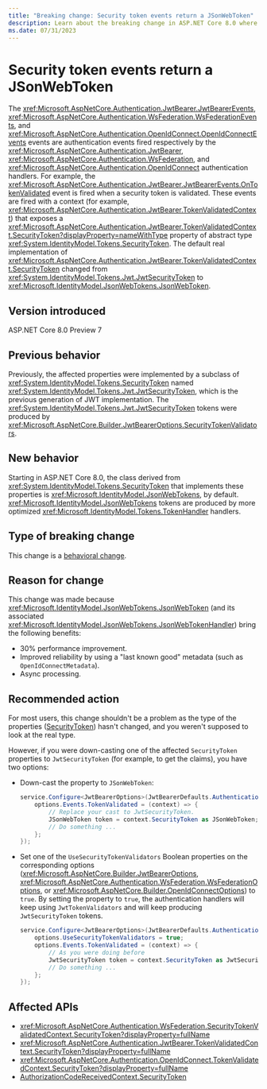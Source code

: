 ```yaml
---
title: "Breaking change: Security token events return a JSonWebToken"
description: Learn about the breaking change in ASP.NET Core 8.0 where the JwtBearer, WsFederation, and OpenIdConnect events context properties of type 'SecurityToken' now return a 'JSonWebToken' by default.
ms.date: 07/31/2023
---
```

# Security token events return a JSonWebToken

The <xref:Microsoft.AspNetCore.Authentication.JwtBearer.JwtBearerEvents>, <xref:Microsoft.AspNetCore.Authentication.WsFederation.WsFederationEvents>, and <xref:Microsoft.AspNetCore.Authentication.OpenIdConnect.OpenIdConnectEvents> events are authentication events fired respectively by the <xref:Microsoft.AspNetCore.Authentication.JwtBearer>, <xref:Microsoft.AspNetCore.Authentication.WsFederation>, and <xref:Microsoft.AspNetCore.Authentication.OpenIdConnect> authentication handlers. For example, the <xref:Microsoft.AspNetCore.Authentication.JwtBearer.JwtBearerEvents.OnTokenValidated> event is fired when a security token is validated. These events are fired with a context (for example, <xref:Microsoft.AspNetCore.Authentication.JwtBearer.TokenValidatedContext>) that exposes a <xref:Microsoft.AspNetCore.Authentication.JwtBearer.TokenValidatedContext.SecurityToken?displayProperty=nameWithType> property of abstract type <xref:System.IdentityModel.Tokens.SecurityToken>. The default real implementation of <xref:Microsoft.AspNetCore.Authentication.JwtBearer.TokenValidatedContext.SecurityToken> changed from <xref:System.IdentityModel.Tokens.Jwt.JwtSecurityToken> to <xref:Microsoft.IdentityModel.JsonWebTokens.JsonWebToken>.

## Version introduced

ASP.NET Core 8.0 Preview 7

## Previous behavior

Previously, the affected properties were implemented by a subclass of <xref:System.IdentityModel.Tokens.SecurityToken> named <xref:System.IdentityModel.Tokens.Jwt.JwtSecurityToken>, which is the previous generation of JWT implementation. The <xref:System.IdentityModel.Tokens.Jwt.JwtSecurityToken> tokens were produced by <xref:Microsoft.AspNetCore.Builder.JwtBearerOptions.SecurityTokenValidators>.

## New behavior

Starting in ASP.NET Core 8.0, the class derived from <xref:System.IdentityModel.Tokens.SecurityToken> that implements these properties is <xref:Microsoft.IdentityModel.JsonWebTokens>, by default. <xref:Microsoft.IdentityModel.JsonWebTokens> tokens are produced by more optimized <xref:Microsoft.IdentityModel.Tokens.TokenHandler> handlers.

## Type of breaking change

This change is a [behavioral change](../../categories.md#behavioral-change).

## Reason for change

This change was made because <xref:Microsoft.IdentityModel.JsonWebTokens.JsonWebToken> (and its associated <xref:Microsoft.IdentityModel.JsonWebTokens.JsonWebTokenHandler>) bring the following benefits:

- 30% performance improvement.
- Improved reliability by using a "last known good" metadata (such as `OpenIdConnectMetadata`).
- Async processing.

## Recommended action

For most users, this change shouldn't be a problem as the type of the properties ([SecurityToken](xref:Microsoft.IdentityModel.Tokens.SecurityToken)) hasn't changed, and you weren't supposed to look at the real type.

However, if you were down-casting one of the affected `SecurityToken` properties to `JwtSecurityToken` (for example, to get the claims), you have two options:

- Down-cast the property to `JSonWebToken`:

  ```csharp
  service.Configure<JwtBearerOptions>(JwtBearerDefaults.AuthenticationScheme, options => {
      options.Events.TokenValidated = (context) => {
          // Replace your cast to JwtSecurityToken.
          JSonWebToken token = context.SecurityToken as JSonWebToken;
          // Do something ...
      };
  });
  ```

- Set one of the `UseSecurityTokenValidators` Boolean properties on the corresponding options (<xref:Microsoft.AspNetCore.Builder.JwtBearerOptions>, <xref:Microsoft.AspNetCore.Authentication.WsFederation.WsFederationOptions>, or <xref:Microsoft.AspNetCore.Builder.OpenIdConnectOptions>) to `true`. By setting the property to `true`, the authentication handlers will keep using `JwtTokenValidators` and will keep producing `JwtSecurityToken` tokens.

  ```csharp
  service.Configure<JwtBearerOptions>(JwtBearerDefaults.AuthenticationScheme,  options => {
      options.UseSecurityTokenValidators = true;
      options.Events.TokenValidated = (context) => {
          // As you were doing before
          JwtSecurityToken token = context.SecurityToken as JwtSecurityToken;
          // Do something ...
      };
  });
  ```

## Affected APIs

- <xref:Microsoft.AspNetCore.Authentication.WsFederation.SecurityTokenValidatedContext.SecurityToken?displayProperty=fullName>
- <xref:Microsoft.AspNetCore.Authentication.JwtBearer.TokenValidatedContext.SecurityToken?displayProperty=fullName>
- <xref:Microsoft.AspNetCore.Authentication.OpenIdConnect.TokenValidatedContext.SecurityToken?displayProperty=fullName>
- [AuthorizationCodeReceivedContext.SecurityToken](xref:Microsoft.AspNetCore.Authentication.OpenIdConnect.AuthorizationCodeReceivedContext?displayProperty=fullName)
